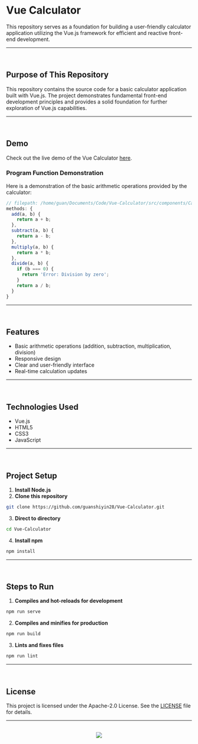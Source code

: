 # Vue Calculator

This repository serves as a foundation for building a user-friendly calculator application utilizing the Vue.js framework for efficient and reactive front-end development.

<hr><br>

## Purpose of This Repository

This repository contains the source code for a basic calculator application built with Vue.js. The project demonstrates fundamental front-end development principles and provides a solid foundation for further exploration of Vue.js capabilities.

<hr><br>

## Demo

Check out the live demo of the Vue Calculator [here](https://vue-calculator.guanshiyinnn.com/).

### Program Function Demonstration

Here is a demonstration of the basic arithmetic operations provided by the calculator:

```javascript
// filepath: /home/guan/Documents/Code/Vue-Calculator/src/components/Calculator.vue
methods: {
  add(a, b) {
    return a + b;
  },
  subtract(a, b) {
    return a - b;
  },
  multiply(a, b) {
    return a * b;
  },
  divide(a, b) {
    if (b === 0) {
      return 'Error: Division by zero';
    }
    return a / b;
  }
}
```

<hr><br>

## Features

- Basic arithmetic operations (addition, subtraction, multiplication, division)
- Responsive design
- Clear and user-friendly interface
- Real-time calculation updates

<hr><br>

## Technologies Used

- Vue.js
- HTML5
- CSS3
- JavaScript

<hr><br>

## Project Setup

1. **Install Node.js**
2. **Clone this repository**

```bash
git clone https://github.com/guanshiyin28/Vue-Calculator.git
```

3. **Direct to directory**

```bash
cd Vue-Calculator
```

4. **Install npm**

```bash
npm install
```

<hr><br>

## Steps to Run

1. **Compiles and hot-reloads for development**

```bash
npm run serve
```

2. **Compiles and minifies for production**

```bash
npm run build
```

3. **Lints and fixes files**

```bash
npm run lint
```

<hr><br>

## License

This project is licensed under the Apache-2.0 License. See the [LICENSE](LICENSE) file for details.

<hr><br>

<div align="center">
   <a href="https://www.instagram.com/guanshiyin_/">
      <img src="https://capsule-render.vercel.app/api?type=waving&height=200&color=100:393E46,20:F7F7F7&section=footer&reversal=false&textBg=false&fontAlignY=50&descAlign=48&descAlignY=59"/>
   </a>
</div>
